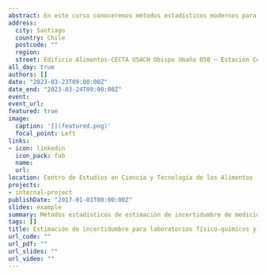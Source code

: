 ```yaml
---
abstract: En este curso conoceremos métodos estadísticos modernos para la estimación de incertidumbre de medición
address:
  city: Santiago
  country: Chile
  postcode: ""
  region: 
  street: Edificio Alimentos-CECTA USACH Obispo Umaña 050 – Estación Central
all_day: true
authors: []
date: "2023-03-23T09:00:00Z"
date_end: "2023-03-24T09:00:00Z"
event: 
event_url: 
featured: true
image:
  caption: '[](featured.png)'
  focal_point: Left
links:
- icon: linkedin
  icon_pack: fab
  name: 
  url: 
location: Centro de Estudios en Ciencia y Tecnología de los Alimentos - CECTA USACH
projects:
- internal-project
publishDate: "2017-01-01T00:00:00Z"
slides: example
summary: Métodos estadísticos de estimación de incertidumbre de medición
tags: []
title: Estimación de incertidumbre para laboratorios físico-químicos y microbiológicos.
url_code: ""
url_pdf: ""
url_slides: ""
url_video: ""
---
```






<!---
{{% callout note %}}
Click on the **Slides** button above to view the built-in slides feature.
{{% /callout %}}

Slides can be added in a few ways:

- **Create** slides using Wowchemy's [*Slides*](https://wowchemy.com/docs/managing-content/#create-slides) feature and link using `slides` parameter in the front matter of the talk file
- **Upload** an existing slide deck to `static/` and link using `url_slides` parameter in the front matter of the talk file
- **Embed** your slides (e.g. Google Slides) or presentation video on this page using [shortcodes](https://wowchemy.com/docs/writing-markdown-latex/).

Further event details, including [page elements](https://wowchemy.com/docs/writing-markdown-latex/) such as image galleries, can be added to the body of this page.
-->

